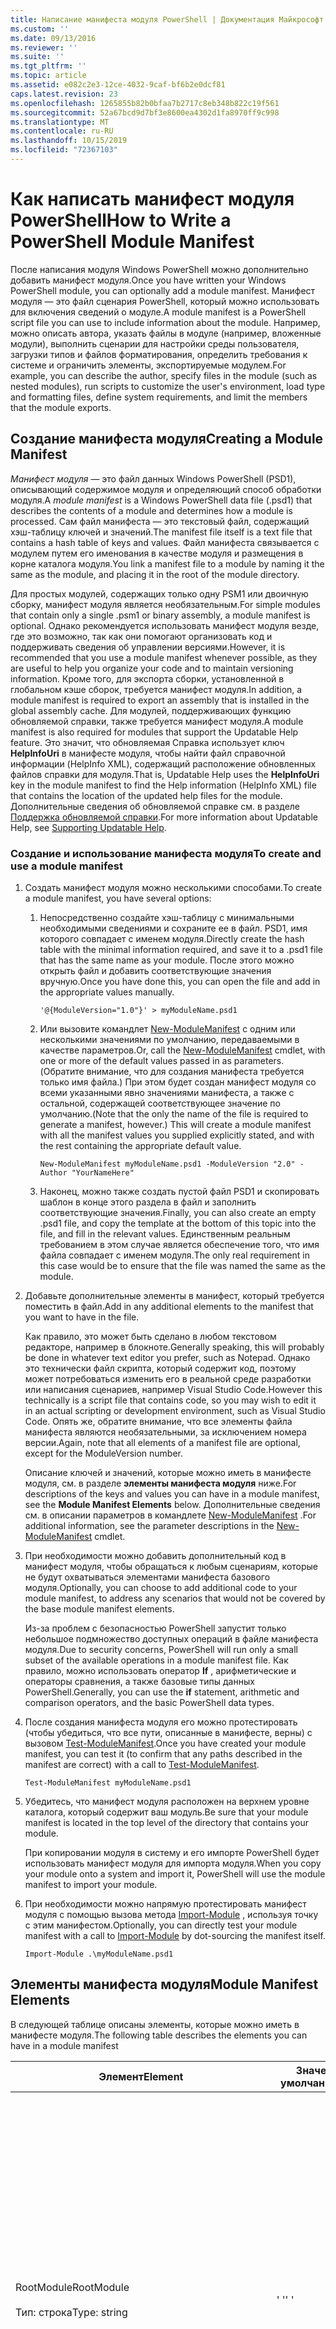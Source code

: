 ```yaml
---
title: Написание манифеста модуля PowerShell | Документация Майкрософт
ms.custom: ''
ms.date: 09/13/2016
ms.reviewer: ''
ms.suite: ''
ms.tgt_pltfrm: ''
ms.topic: article
ms.assetid: e082c2e3-12ce-4032-9caf-bf6b2e0dcf81
caps.latest.revision: 23
ms.openlocfilehash: 1265855b82b0bfaa7b2717c8eb348b822c19f561
ms.sourcegitcommit: 52a67bcd9d7bf3e8600ea4302d1fa8970ff9c998
ms.translationtype: MT
ms.contentlocale: ru-RU
ms.lasthandoff: 10/15/2019
ms.locfileid: "72367103"
---
```

# <a name="how-to-write-a-powershell-module-manifest"></a><span data-ttu-id="78bec-102">Как написать манифест модуля PowerShell</span><span class="sxs-lookup"><span data-stu-id="78bec-102">How to Write a PowerShell Module Manifest</span></span>

<span data-ttu-id="78bec-103">После написания модуля Windows PowerShell можно дополнительно добавить манифест модуля.</span><span class="sxs-lookup"><span data-stu-id="78bec-103">Once you have written your Windows PowerShell module, you can optionally add a module manifest.</span></span> <span data-ttu-id="78bec-104">Манифест модуля — это файл сценария PowerShell, который можно использовать для включения сведений о модуле.</span><span class="sxs-lookup"><span data-stu-id="78bec-104">A module manifest is a PowerShell script file you can use to include information about the module.</span></span> <span data-ttu-id="78bec-105">Например, можно описать автора, указать файлы в модуле (например, вложенные модули), выполнить сценарии для настройки среды пользователя, загрузки типов и файлов форматирования, определить требования к системе и ограничить элементы, экспортируемые модулем.</span><span class="sxs-lookup"><span data-stu-id="78bec-105">For example, you can describe the author, specify files in the module (such as nested modules), run scripts to customize the user's environment, load type and formatting files, define system requirements, and limit the members that the module exports.</span></span>

## <a name="creating-a-module-manifest"></a><span data-ttu-id="78bec-106">Создание манифеста модуля</span><span class="sxs-lookup"><span data-stu-id="78bec-106">Creating a Module Manifest</span></span>

<span data-ttu-id="78bec-107">*Манифест модуля* — это файл данных Windows PowerShell (PSD1), описывающий содержимое модуля и определяющий способ обработки модуля.</span><span class="sxs-lookup"><span data-stu-id="78bec-107">A *module manifest* is a Windows PowerShell data file (.psd1) that describes the contents of a module and determines how a module is processed.</span></span> <span data-ttu-id="78bec-108">Сам файл манифеста — это текстовый файл, содержащий хэш-таблицу ключей и значений.</span><span class="sxs-lookup"><span data-stu-id="78bec-108">The manifest file itself is a text file that contains a hash table of keys and values.</span></span> <span data-ttu-id="78bec-109">Файл манифеста связывается с модулем путем его именования в качестве модуля и размещения в корне каталога модуля.</span><span class="sxs-lookup"><span data-stu-id="78bec-109">You link a manifest file to a module by naming it the same as the module, and placing it in the root of the module directory.</span></span>

<span data-ttu-id="78bec-110">Для простых модулей, содержащих только одну PSM1 или двоичную сборку, манифест модуля является необязательным.</span><span class="sxs-lookup"><span data-stu-id="78bec-110">For simple modules that contain only a single .psm1 or binary assembly, a module manifest is optional.</span></span> <span data-ttu-id="78bec-111">Однако рекомендуется использовать манифест модуля везде, где это возможно, так как они помогают организовать код и поддерживать сведения об управлении версиями.</span><span class="sxs-lookup"><span data-stu-id="78bec-111">However, it is recommended that you use a module manifest whenever possible, as they are useful to help you organize your code and to maintain versioning information.</span></span> <span data-ttu-id="78bec-112">Кроме того, для экспорта сборки, установленной в глобальном кэше сборок, требуется манифест модуля.</span><span class="sxs-lookup"><span data-stu-id="78bec-112">In addition, a module manifest is required to export an assembly that is installed in the global assembly cache.</span></span> <span data-ttu-id="78bec-113">Для модулей, поддерживающих функцию обновляемой справки, также требуется манифест модуля.</span><span class="sxs-lookup"><span data-stu-id="78bec-113">A module manifest is also required for modules that support the Updatable Help feature.</span></span> <span data-ttu-id="78bec-114">Это значит, что обновляемая Справка использует ключ **HelpInfoUri** в манифесте модуля, чтобы найти файл справочной информации (HelpInfo XML), содержащий расположение обновленных файлов справки для модуля.</span><span class="sxs-lookup"><span data-stu-id="78bec-114">That is, Updatable Help uses the **HelpInfoUri** key in the module manifest to find the Help information (HelpInfo XML) file that contains the location of the updated help files for the module.</span></span> <span data-ttu-id="78bec-115">Дополнительные сведения об обновляемой справке см. в разделе [Поддержка обновляемой справки](./supporting-updatable-help.md).</span><span class="sxs-lookup"><span data-stu-id="78bec-115">For more information about Updatable Help, see [Supporting Updatable Help](./supporting-updatable-help.md).</span></span>

### <a name="to-create-and-use-a-module-manifest"></a><span data-ttu-id="78bec-116">Создание и использование манифеста модуля</span><span class="sxs-lookup"><span data-stu-id="78bec-116">To create and use a module manifest</span></span>

1. <span data-ttu-id="78bec-117">Создать манифест модуля можно несколькими способами.</span><span class="sxs-lookup"><span data-stu-id="78bec-117">To create a module manifest, you have several options:</span></span>

   1. <span data-ttu-id="78bec-118">Непосредственно создайте хэш-таблицу с минимальными необходимыми сведениями и сохраните ее в файл. PSD1, имя которого совпадает с именем модуля.</span><span class="sxs-lookup"><span data-stu-id="78bec-118">Directly create the hash table with the minimal information required, and save it to a .psd1 file that has the same name as your module.</span></span> <span data-ttu-id="78bec-119">После этого можно открыть файл и добавить соответствующие значения вручную.</span><span class="sxs-lookup"><span data-stu-id="78bec-119">Once you have done this, you can open the file and add in the appropriate values manually.</span></span>

      `'@{ModuleVersion="1.0"}' > myModuleName.psd1`

   2. <span data-ttu-id="78bec-120">Или вызовите командлет [New-ModuleManifest](/powershell/module/Microsoft.PowerShell.Core/New-ModuleManifest) с одним или несколькими значениями по умолчанию, передаваемыми в качестве параметров.</span><span class="sxs-lookup"><span data-stu-id="78bec-120">Or, call the [New-ModuleManifest](/powershell/module/Microsoft.PowerShell.Core/New-ModuleManifest) cmdlet, with one or more of the default values passed in as parameters.</span></span> <span data-ttu-id="78bec-121">(Обратите внимание, что для создания манифеста требуется только имя файла.) При этом будет создан манифест модуля со всеми указанными явно значениями манифеста, а также с остальной, содержащей соответствующее значение по умолчанию.</span><span class="sxs-lookup"><span data-stu-id="78bec-121">(Note that the only the name of the file is required to generate a manifest, however.) This will create a module manifest with all the manifest values you supplied explicitly stated, and with the rest containing the appropriate default value.</span></span>

      `New-ModuleManifest myModuleName.psd1 -ModuleVersion "2.0" -Author "YourNameHere"`

   3. <span data-ttu-id="78bec-122">Наконец, можно также создать пустой файл PSD1 и скопировать шаблон в конце этого раздела в файл и заполнить соответствующие значения.</span><span class="sxs-lookup"><span data-stu-id="78bec-122">Finally, you can also create an empty .psd1 file, and copy the template at the bottom of this topic into the file, and fill in the relevant values.</span></span> <span data-ttu-id="78bec-123">Единственным реальным требованием в этом случае является обеспечение того, что имя файла совпадает с именем модуля.</span><span class="sxs-lookup"><span data-stu-id="78bec-123">The only real requirement in this case would be to ensure that the file was named the same as the module.</span></span>

2. <span data-ttu-id="78bec-124">Добавьте дополнительные элементы в манифест, который требуется поместить в файл.</span><span class="sxs-lookup"><span data-stu-id="78bec-124">Add in any additional elements to the manifest that you want to have in the file.</span></span>

   <span data-ttu-id="78bec-125">Как правило, это может быть сделано в любом текстовом редакторе, например в блокноте.</span><span class="sxs-lookup"><span data-stu-id="78bec-125">Generally speaking, this will probably be done in whatever text editor you prefer, such as Notepad.</span></span> <span data-ttu-id="78bec-126">Однако это технически файл скрипта, который содержит код, поэтому может потребоваться изменить его в реальной среде разработки или написания сценариев, например Visual Studio Code.</span><span class="sxs-lookup"><span data-stu-id="78bec-126">However this technically is a script file that contains code, so you may wish to edit it in an actual scripting or development environment, such as Visual Studio Code.</span></span> <span data-ttu-id="78bec-127">Опять же, обратите внимание, что все элементы файла манифеста являются необязательными, за исключением номера версии.</span><span class="sxs-lookup"><span data-stu-id="78bec-127">Again, note that all elements of a manifest file are optional, except for the ModuleVersion number.</span></span>

   <span data-ttu-id="78bec-128">Описание ключей и значений, которые можно иметь в манифесте модуля, см. в разделе **элементы манифеста модуля** ниже.</span><span class="sxs-lookup"><span data-stu-id="78bec-128">For descriptions of the keys and values you can have in a module manifest, see the **Module Manifest Elements** below.</span></span> <span data-ttu-id="78bec-129">Дополнительные сведения см. в описании параметров в командлете [New-ModuleManifest](/powershell/module/Microsoft.PowerShell.Core/New-ModuleManifest) .</span><span class="sxs-lookup"><span data-stu-id="78bec-129">For additional information, see the parameter descriptions in the  [New-ModuleManifest](/powershell/module/Microsoft.PowerShell.Core/New-ModuleManifest) cmdlet.</span></span>

3. <span data-ttu-id="78bec-130">При необходимости можно добавить дополнительный код в манифест модуля, чтобы обращаться к любым сценариям, которые не будут охватываться элементами манифеста базового модуля.</span><span class="sxs-lookup"><span data-stu-id="78bec-130">Optionally, you can choose to add additional code to your module manifest, to address any scenarios that would not be covered by the base module manifest elements.</span></span>

   <span data-ttu-id="78bec-131">Из-за проблем с безопасностью PowerShell запустит только небольшое подмножество доступных операций в файле манифеста модуля.</span><span class="sxs-lookup"><span data-stu-id="78bec-131">Due to security concerns, PowerShell will run only a small subset of the available operations in a module manifest file.</span></span> <span data-ttu-id="78bec-132">Как правило, можно использовать оператор **If** , арифметические и операторы сравнения, а также базовые типы данных PowerShell.</span><span class="sxs-lookup"><span data-stu-id="78bec-132">Generally, you can use the **if** statement, arithmetic and comparison operators, and the basic PowerShell data types.</span></span>

4. <span data-ttu-id="78bec-133">После создания манифеста модуля его можно протестировать (чтобы убедиться, что все пути, описанные в манифесте, верны) с вызовом [Test-ModuleManifest](/powershell/module/Microsoft.PowerShell.Core/Test-ModuleManifest).</span><span class="sxs-lookup"><span data-stu-id="78bec-133">Once you have created your module manifest, you can test it (to confirm that any paths described in the manifest are correct) with a call to [Test-ModuleManifest](/powershell/module/Microsoft.PowerShell.Core/Test-ModuleManifest).</span></span>

   `Test-ModuleManifest myModuleName.psd1`

5. <span data-ttu-id="78bec-134">Убедитесь, что манифест модуля расположен на верхнем уровне каталога, который содержит ваш модуль.</span><span class="sxs-lookup"><span data-stu-id="78bec-134">Be sure that your module manifest is located in the top level of the directory that contains your module.</span></span>

   <span data-ttu-id="78bec-135">При копировании модуля в систему и его импорте PowerShell будет использовать манифест модуля для импорта модуля.</span><span class="sxs-lookup"><span data-stu-id="78bec-135">When you copy your module onto a system and import it, PowerShell will use the module manifest to import your module.</span></span>

6. <span data-ttu-id="78bec-136">При необходимости можно напрямую протестировать манифест модуля с помощью вызова метода [Import-Module](/powershell/module/Microsoft.PowerShell.Core/Import-Module) , используя точку с этим манифестом.</span><span class="sxs-lookup"><span data-stu-id="78bec-136">Optionally, you can directly test your module manifest with a call to [Import-Module](/powershell/module/Microsoft.PowerShell.Core/Import-Module) by dot-sourcing the manifest itself.</span></span>

   `Import-Module .\myModuleName.psd1`

## <a name="module-manifest-elements"></a><span data-ttu-id="78bec-137">Элементы манифеста модуля</span><span class="sxs-lookup"><span data-stu-id="78bec-137">Module Manifest Elements</span></span>

<span data-ttu-id="78bec-138">В следующей таблице описаны элементы, которые можно иметь в манифесте модуля.</span><span class="sxs-lookup"><span data-stu-id="78bec-138">The following table describes the elements you can have in a module manifest</span></span>

|<span data-ttu-id="78bec-139">Элемент</span><span class="sxs-lookup"><span data-stu-id="78bec-139">Element</span></span>|<span data-ttu-id="78bec-140">Значение по умолчанию</span><span class="sxs-lookup"><span data-stu-id="78bec-140">Default</span></span>|<span data-ttu-id="78bec-141">Описание</span><span class="sxs-lookup"><span data-stu-id="78bec-141">Description</span></span>|
|-------------|-------------|-----------------|
|<span data-ttu-id="78bec-142">RootModule</span><span class="sxs-lookup"><span data-stu-id="78bec-142">RootModule</span></span><br /><br /> <span data-ttu-id="78bec-143">Тип: строка</span><span class="sxs-lookup"><span data-stu-id="78bec-143">Type: string</span></span>|<span data-ttu-id="78bec-144">' '</span><span class="sxs-lookup"><span data-stu-id="78bec-144">' '</span></span>|<span data-ttu-id="78bec-145">Модуль скрипта или файл двоичного модуля, связанный с этим манифестом.</span><span class="sxs-lookup"><span data-stu-id="78bec-145">Script module or binary module file associated with this manifest.</span></span> <span data-ttu-id="78bec-146">Предыдущие версии PowerShell вызвали этот элемент Модулетопроцесс.</span><span class="sxs-lookup"><span data-stu-id="78bec-146">Previous versions of PowerShell called this element the ModuleToProcess.</span></span><br /><br /> <span data-ttu-id="78bec-147">Возможные типы для корневого модуля могут быть пустыми (что сделает этот модуль **манифеста** ), именем модуля скрипта (. psm1, который делает этот модуль **скрипта** ) или именем двоичного модуля (exe или DLL, который делает этот **двоичный** модуль).</span><span class="sxs-lookup"><span data-stu-id="78bec-147">Possible types for the root module can be empty (which will make this a **Manifest** module), the name of a script module (.psm1, which makes this a **Script** module), or the name of a binary module (.exe or .dll, which makes this a **Binary** module).</span></span> <span data-ttu-id="78bec-148">Размещение имени манифеста модуля (. PSD1) или файла скрипта (. ps1) в этом элементе приведет к ошибке.</span><span class="sxs-lookup"><span data-stu-id="78bec-148">Placing the name of a module manifest (.psd1) or a script file (.ps1) in this element will cause an error to occur.</span></span>|
|<span data-ttu-id="78bec-149">ModuleVersion</span><span class="sxs-lookup"><span data-stu-id="78bec-149">ModuleVersion</span></span><br /><br /> <span data-ttu-id="78bec-150">Тип: строка</span><span class="sxs-lookup"><span data-stu-id="78bec-150">Type: string</span></span>|<span data-ttu-id="78bec-151">1.0</span><span class="sxs-lookup"><span data-stu-id="78bec-151">1.0</span></span>|<span data-ttu-id="78bec-152">Номер версии этого модуля.</span><span class="sxs-lookup"><span data-stu-id="78bec-152">Version number of this module.</span></span> <span data-ttu-id="78bec-153">Строка должна иметь возможность преобразования в [System. Version].</span><span class="sxs-lookup"><span data-stu-id="78bec-153">The string must be able to convert to [System.Version].</span></span> <span data-ttu-id="78bec-154">То есть "#. #. #. #. #".</span><span class="sxs-lookup"><span data-stu-id="78bec-154">That is, '#.#.#.#.#'.</span></span> <span data-ttu-id="78bec-155">`Import-Module` загружает первый найденный модуль на **$psModulePath** , который соответствует имени, и имеет по крайней мере высокое значение в качестве параметра `-MinimumVersion`.</span><span class="sxs-lookup"><span data-stu-id="78bec-155">`Import-Module` will load the first module it finds on the **$psModulePath** that matches the name, and has at least as high a ModuleVersion, as the `-MinimumVersion` parameter.</span></span> <span data-ttu-id="78bec-156">Чтобы импортировать определенную версию, используйте вместо нее параметр @ no__t-0.</span><span class="sxs-lookup"><span data-stu-id="78bec-156">To import a specific version, use the`-RequiredVersion` parameter, instead.</span></span><br /><br /> <span data-ttu-id="78bec-157">Пример: `ModuleVersion = '1.0'`</span><span class="sxs-lookup"><span data-stu-id="78bec-157">Example: `ModuleVersion = '1.0'`</span></span>|
|<span data-ttu-id="78bec-158">Код GUID</span><span class="sxs-lookup"><span data-stu-id="78bec-158">GUID</span></span><br /><br /> <span data-ttu-id="78bec-159">Тип: строка</span><span class="sxs-lookup"><span data-stu-id="78bec-159">Type: string</span></span>|<span data-ttu-id="78bec-160">Автоматически сформированный GUID</span><span class="sxs-lookup"><span data-stu-id="78bec-160">Autogenerated GUID</span></span>|<span data-ttu-id="78bec-161">Идентификатор, используемый для уникальной идентификации этого модуля.</span><span class="sxs-lookup"><span data-stu-id="78bec-161">ID used to uniquely identify this module.</span></span> <span data-ttu-id="78bec-162">Обратите внимание, что в настоящее время импорт модуля по идентификатору GUID невозможен.</span><span class="sxs-lookup"><span data-stu-id="78bec-162">Note that you cannot currently import a module by GUID.</span></span><br /><br /> <span data-ttu-id="78bec-163">Пример: `GUID = 'cfc45206-1e49-459d-a8ad-5b571ef94857'`</span><span class="sxs-lookup"><span data-stu-id="78bec-163">Example: `GUID = 'cfc45206-1e49-459d-a8ad-5b571ef94857'`</span></span>|
|<span data-ttu-id="78bec-164">Дизайнер</span><span class="sxs-lookup"><span data-stu-id="78bec-164">Author</span></span><br /><br /> <span data-ttu-id="78bec-165">Тип: строка</span><span class="sxs-lookup"><span data-stu-id="78bec-165">Type: string</span></span>|<span data-ttu-id="78bec-166">Нет</span><span class="sxs-lookup"><span data-stu-id="78bec-166">None</span></span>|<span data-ttu-id="78bec-167">Автор этого модуля.</span><span class="sxs-lookup"><span data-stu-id="78bec-167">Author of this module.</span></span><br /><br /> <span data-ttu-id="78bec-168">Пример: `Author = 'AuthorNameHere'`</span><span class="sxs-lookup"><span data-stu-id="78bec-168">Example: `Author = 'AuthorNameHere'`</span></span>|
|<span data-ttu-id="78bec-169">CompanyName</span><span class="sxs-lookup"><span data-stu-id="78bec-169">CompanyName</span></span><br /><br /> <span data-ttu-id="78bec-170">Тип: строка</span><span class="sxs-lookup"><span data-stu-id="78bec-170">Type: string</span></span>|<span data-ttu-id="78bec-171">Неизвестно</span><span class="sxs-lookup"><span data-stu-id="78bec-171">Unknown</span></span>|<span data-ttu-id="78bec-172">Компания или поставщик этого модуля.</span><span class="sxs-lookup"><span data-stu-id="78bec-172">Company or vendor of this module.</span></span><br /><br /> <span data-ttu-id="78bec-173">Пример: `CompanyName = 'Fabrikam'`</span><span class="sxs-lookup"><span data-stu-id="78bec-173">Example: `CompanyName = 'Fabrikam'`</span></span>|
|<span data-ttu-id="78bec-174">Авторские права</span><span class="sxs-lookup"><span data-stu-id="78bec-174">Copyright</span></span><br /><br /> <span data-ttu-id="78bec-175">Тип: строка</span><span class="sxs-lookup"><span data-stu-id="78bec-175">Type: string</span></span>|<span data-ttu-id="78bec-176">(c) [Куррентеар] [author].</span><span class="sxs-lookup"><span data-stu-id="78bec-176">(c) [currentYear] [Author].</span></span> <span data-ttu-id="78bec-177">Все права защищены.</span><span class="sxs-lookup"><span data-stu-id="78bec-177">All rights reserved.</span></span>|<span data-ttu-id="78bec-178">Заявление об авторских правах для этого модуля.</span><span class="sxs-lookup"><span data-stu-id="78bec-178">Copyright statement for this module.</span></span><br /><br /> <span data-ttu-id="78bec-179">Пример: `Copyright = '2016 AuthorName. All rights reserved.'`</span><span class="sxs-lookup"><span data-stu-id="78bec-179">Example: `Copyright = '2016 AuthorName. All rights reserved.'`</span></span>|
|<span data-ttu-id="78bec-180">Описание</span><span class="sxs-lookup"><span data-stu-id="78bec-180">Description</span></span><br /><br /> <span data-ttu-id="78bec-181">Тип: строка</span><span class="sxs-lookup"><span data-stu-id="78bec-181">Type: string</span></span>|<span data-ttu-id="78bec-182">' '</span><span class="sxs-lookup"><span data-stu-id="78bec-182">' '</span></span>|<span data-ttu-id="78bec-183">Описание функциональных возможностей, предоставляемых этим модулем.</span><span class="sxs-lookup"><span data-stu-id="78bec-183">Description of the functionality provided by this module.</span></span><br /><br /> <span data-ttu-id="78bec-184">Пример: `Description = 'This is a description of a module.'`</span><span class="sxs-lookup"><span data-stu-id="78bec-184">Example: `Description = 'This is a description of a module.'`</span></span>|
|<span data-ttu-id="78bec-185">PowerShellVersion</span><span class="sxs-lookup"><span data-stu-id="78bec-185">PowerShellVersion</span></span><br /><br /> <span data-ttu-id="78bec-186">Тип: строка</span><span class="sxs-lookup"><span data-stu-id="78bec-186">Type: string</span></span>|<span data-ttu-id="78bec-187">' '</span><span class="sxs-lookup"><span data-stu-id="78bec-187">' '</span></span>|<span data-ttu-id="78bec-188">Минимальная версия подсистемы Windows PowerShell, необходимая для этого модуля.</span><span class="sxs-lookup"><span data-stu-id="78bec-188">Minimum version of the Windows PowerShell engine required by this module.</span></span> <span data-ttu-id="78bec-189">Текущие допустимые значения: 1,0, 2,0, 3,0, 4,0 и 5,0.</span><span class="sxs-lookup"><span data-stu-id="78bec-189">Current valid values are 1.0, 2.0, 3.0, 4.0, and 5.0.</span></span><br /><br /> <span data-ttu-id="78bec-190">Пример: `PowerShellVersion = '5.0'`</span><span class="sxs-lookup"><span data-stu-id="78bec-190">Example: `PowerShellVersion = '5.0'`</span></span>|
|<span data-ttu-id="78bec-191">повершеллхостнаме</span><span class="sxs-lookup"><span data-stu-id="78bec-191">PowerShellHostName</span></span><br /><br /> <span data-ttu-id="78bec-192">Тип: строка</span><span class="sxs-lookup"><span data-stu-id="78bec-192">Type: string</span></span>|<span data-ttu-id="78bec-193">' '</span><span class="sxs-lookup"><span data-stu-id="78bec-193">' '</span></span>|<span data-ttu-id="78bec-194">Указывает имя узла Windows PowerShell, необходимого для модуля.</span><span class="sxs-lookup"><span data-stu-id="78bec-194">Specifies the name of the Windows PowerShell host that is required by the module.</span></span> <span data-ttu-id="78bec-195">Это имя предоставляется Windows PowerShell.</span><span class="sxs-lookup"><span data-stu-id="78bec-195">This name is provided by Windows PowerShell.</span></span> <span data-ttu-id="78bec-196">Чтобы найти имя основной программы, введите в программе: `$host.name`.</span><span class="sxs-lookup"><span data-stu-id="78bec-196">To find the name of a host program, in the program, type: `$host.name` .</span></span><br /><br /> <span data-ttu-id="78bec-197">Пример: `PowerShellHostName = 'Windows PowerShell ISE Host'`</span><span class="sxs-lookup"><span data-stu-id="78bec-197">Example: `PowerShellHostName = 'Windows PowerShell ISE Host'`</span></span>|
|<span data-ttu-id="78bec-198">повершеллхостверсион</span><span class="sxs-lookup"><span data-stu-id="78bec-198">PowerShellHostVersion</span></span><br /><br /> <span data-ttu-id="78bec-199">Тип: строка</span><span class="sxs-lookup"><span data-stu-id="78bec-199">Type: string</span></span>|<span data-ttu-id="78bec-200">' '</span><span class="sxs-lookup"><span data-stu-id="78bec-200">' '</span></span>|<span data-ttu-id="78bec-201">Минимальная версия узла Windows PowerShell, необходимая для этого модуля.</span><span class="sxs-lookup"><span data-stu-id="78bec-201">Minimum version of the Windows PowerShell host required by this module.</span></span><br /><br /> <span data-ttu-id="78bec-202">Пример: `PowerShellHostVersion = '2.0'`</span><span class="sxs-lookup"><span data-stu-id="78bec-202">Example: `PowerShellHostVersion = '2.0'`</span></span>|
|<span data-ttu-id="78bec-203">дотнетфрамеворкверсион</span><span class="sxs-lookup"><span data-stu-id="78bec-203">DotNetFrameworkVersion</span></span><br /><br /> <span data-ttu-id="78bec-204">Тип: строка</span><span class="sxs-lookup"><span data-stu-id="78bec-204">Type: string</span></span>|<span data-ttu-id="78bec-205">' '</span><span class="sxs-lookup"><span data-stu-id="78bec-205">' '</span></span>|<span data-ttu-id="78bec-206">Минимальная версия платформы Microsoft .NET, необходимая для этого модуля.</span><span class="sxs-lookup"><span data-stu-id="78bec-206">Minimum version of Microsoft .NET Framework required by this module.</span></span><br /><br /> <span data-ttu-id="78bec-207">Пример: `DotNetFrameworkVersion = '3.5'`</span><span class="sxs-lookup"><span data-stu-id="78bec-207">Example: `DotNetFrameworkVersion = '3.5'`</span></span>|
|<span data-ttu-id="78bec-208">CLRVersion</span><span class="sxs-lookup"><span data-stu-id="78bec-208">CLRVersion</span></span><br /><br /> <span data-ttu-id="78bec-209">Тип: строка</span><span class="sxs-lookup"><span data-stu-id="78bec-209">Type: string</span></span>|<span data-ttu-id="78bec-210">' '</span><span class="sxs-lookup"><span data-stu-id="78bec-210">' '</span></span>|<span data-ttu-id="78bec-211">Минимальная версия среды CLR, необходимая для этого модуля.</span><span class="sxs-lookup"><span data-stu-id="78bec-211">Minimum version of the common language runtime (CLR) required by this module.</span></span><br /><br /> <span data-ttu-id="78bec-212">Пример: `CLRVersion = '3.5'`</span><span class="sxs-lookup"><span data-stu-id="78bec-212">Example: `CLRVersion = '3.5'`</span></span>|
|<span data-ttu-id="78bec-213">ProcessorArchitecture</span><span class="sxs-lookup"><span data-stu-id="78bec-213">ProcessorArchitecture</span></span><br /><br /> <span data-ttu-id="78bec-214">Тип: строка</span><span class="sxs-lookup"><span data-stu-id="78bec-214">Type: string</span></span>|<span data-ttu-id="78bec-215">' '</span><span class="sxs-lookup"><span data-stu-id="78bec-215">' '</span></span>|<span data-ttu-id="78bec-216">Архитектура процессора (отсутствует, x86, AMD64), необходимая для этого модуля.</span><span class="sxs-lookup"><span data-stu-id="78bec-216">Processor architecture (None, X86, Amd64) required by this module.</span></span> <span data-ttu-id="78bec-217">Допустимые значения: x86, AMD64, IA64 и None (неизвестен или не задан).</span><span class="sxs-lookup"><span data-stu-id="78bec-217">Valid values are x86, AMD64, IA64, and None (unknown or unspecified).</span></span><br /><br /> <span data-ttu-id="78bec-218">Пример: `ProcessorArchitecture = 'x86'`</span><span class="sxs-lookup"><span data-stu-id="78bec-218">Example: `ProcessorArchitecture = 'x86'`</span></span>|
|<span data-ttu-id="78bec-219">RequiredModules</span><span class="sxs-lookup"><span data-stu-id="78bec-219">RequiredModules</span></span><br /><br /> <span data-ttu-id="78bec-220">Тип: [строка []]</span><span class="sxs-lookup"><span data-stu-id="78bec-220">Type: [string[]]</span></span>|<span data-ttu-id="78bec-221">@()</span><span class="sxs-lookup"><span data-stu-id="78bec-221">@()</span></span>|<span data-ttu-id="78bec-222">Модули, которые необходимо импортировать в глобальную среду перед импортом этого модуля.</span><span class="sxs-lookup"><span data-stu-id="78bec-222">Modules that must be imported into the global environment prior to importing this module.</span></span> <span data-ttu-id="78bec-223">При этом будут загружены все перечисленные модули, если они еще не загружены.</span><span class="sxs-lookup"><span data-stu-id="78bec-223">This will load any modules listed unless they have already been loaded.</span></span> <span data-ttu-id="78bec-224">(Например, некоторые модули уже могут быть загружены с помощью другого модуля.)</span><span class="sxs-lookup"><span data-stu-id="78bec-224">(For example, some modules may already be loaded by a different module.).</span></span> <span data-ttu-id="78bec-225">Можно также указать конкретную версию для загрузки с помощью `RequiredVersion`, а не `ModuleVersion`.</span><span class="sxs-lookup"><span data-stu-id="78bec-225">It is also possible to specify a specific version to load using `RequiredVersion` rather than `ModuleVersion`.</span></span> <span data-ttu-id="78bec-226">При использовании `ModuleVersion` будет загружена последняя версия, доступная по меньшей мере с указанной версией.</span><span class="sxs-lookup"><span data-stu-id="78bec-226">When using `ModuleVersion` it will load the newest version available with a minimum of the version specified.</span></span><br /><br /> <span data-ttu-id="78bec-227">Пример: `RequiredModules = @(@{ModuleName="myDependentModule"; ModuleVersion="2.0"; Guid="cfc45206-1e49-459d-a8ad-5b571ef94857"})`</span><span class="sxs-lookup"><span data-stu-id="78bec-227">Example: `RequiredModules = @(@{ModuleName="myDependentModule"; ModuleVersion="2.0"; Guid="cfc45206-1e49-459d-a8ad-5b571ef94857"})`</span></span><br /><br /> <span data-ttu-id="78bec-228">Пример: `RequiredModules = @(@{ModuleName="myDependentModule"; RequiredVersion="1.5"; Guid="cfc45206-1e49-459d-a8ad-5b571ef94857"})`</span><span class="sxs-lookup"><span data-stu-id="78bec-228">Example: `RequiredModules = @(@{ModuleName="myDependentModule"; RequiredVersion="1.5"; Guid="cfc45206-1e49-459d-a8ad-5b571ef94857"})`</span></span>|
|<span data-ttu-id="78bec-229">рекуиредассемблиес</span><span class="sxs-lookup"><span data-stu-id="78bec-229">RequiredAssemblies</span></span><br /><br /> <span data-ttu-id="78bec-230">Тип: [строка []]</span><span class="sxs-lookup"><span data-stu-id="78bec-230">Type: [string[]]</span></span>|<span data-ttu-id="78bec-231">@()</span><span class="sxs-lookup"><span data-stu-id="78bec-231">@()</span></span>|<span data-ttu-id="78bec-232">Сборки, которые должны быть загружены перед импортом этого модуля.</span><span class="sxs-lookup"><span data-stu-id="78bec-232">Assemblies that must be loaded prior to importing this module.</span></span><br /><br /> <span data-ttu-id="78bec-233">Обратите внимание, что, в отличие от RequiredModules, PowerShell загрузит Рекуиредассемблиес, если они еще не загружены.</span><span class="sxs-lookup"><span data-stu-id="78bec-233">Note that unlike RequiredModules, PowerShell will load the RequiredAssemblies if they are not already loaded.</span></span>|
|<span data-ttu-id="78bec-234">скриптстопроцесс</span><span class="sxs-lookup"><span data-stu-id="78bec-234">ScriptsToProcess</span></span><br /><br /> <span data-ttu-id="78bec-235">Тип: [строка []]</span><span class="sxs-lookup"><span data-stu-id="78bec-235">Type: [string[]]</span></span>|<span data-ttu-id="78bec-236">@()</span><span class="sxs-lookup"><span data-stu-id="78bec-236">@()</span></span>|<span data-ttu-id="78bec-237">Файлы скриптов (PS1), которые выполняются в состоянии сеанса вызывающего объекта при импорте модуля.</span><span class="sxs-lookup"><span data-stu-id="78bec-237">Script (.ps1) files that are run in the caller's session state when the module is imported.</span></span> <span data-ttu-id="78bec-238">Это может быть глобальное состояние сеанса или, для вложенных модулей, состояние сеанса другого модуля.</span><span class="sxs-lookup"><span data-stu-id="78bec-238">This could be the global session state or, for nested modules, the session state of another module.</span></span> <span data-ttu-id="78bec-239">Эти скрипты можно использовать для подготовки среды так же, как и сценария входа в систему.</span><span class="sxs-lookup"><span data-stu-id="78bec-239">You can use these scripts to prepare an environment just as you might use a login script.</span></span><br /><br /> <span data-ttu-id="78bec-240">Эти скрипты выполняются до загрузки всех модулей, перечисленных в манифесте.</span><span class="sxs-lookup"><span data-stu-id="78bec-240">These scripts are run before any of the modules listed in the manifest are loaded.</span></span>|
|<span data-ttu-id="78bec-241">типестопроцесс</span><span class="sxs-lookup"><span data-stu-id="78bec-241">TypesToProcess</span></span><br /><br /> <span data-ttu-id="78bec-242">Тип: [строка []]</span><span class="sxs-lookup"><span data-stu-id="78bec-242">Type: [string[]]</span></span>|<span data-ttu-id="78bec-243">@()</span><span class="sxs-lookup"><span data-stu-id="78bec-243">@()</span></span>|<span data-ttu-id="78bec-244">Файлы типов (. ps1xml), которые будут загружены при импорте этого модуля.</span><span class="sxs-lookup"><span data-stu-id="78bec-244">Type files (.ps1xml) to be loaded when importing this module.</span></span>|
|<span data-ttu-id="78bec-245">форматстопроцесс</span><span class="sxs-lookup"><span data-stu-id="78bec-245">FormatsToProcess</span></span><br /><br /> <span data-ttu-id="78bec-246">Тип: [строка []]</span><span class="sxs-lookup"><span data-stu-id="78bec-246">Type: [string[]]</span></span>|<span data-ttu-id="78bec-247">@()</span><span class="sxs-lookup"><span data-stu-id="78bec-247">@()</span></span>|<span data-ttu-id="78bec-248">Файлы форматирования (. ps1xml), которые будут загружены при импорте этого модуля.</span><span class="sxs-lookup"><span data-stu-id="78bec-248">Format files (.ps1xml) to be loaded when importing this module.</span></span>|
|<span data-ttu-id="78bec-249">NestedModules</span><span class="sxs-lookup"><span data-stu-id="78bec-249">NestedModules</span></span><br /><br /> <span data-ttu-id="78bec-250">Тип: [строка []]</span><span class="sxs-lookup"><span data-stu-id="78bec-250">Type: [string[]]</span></span>|<span data-ttu-id="78bec-251">@()</span><span class="sxs-lookup"><span data-stu-id="78bec-251">@()</span></span>|<span data-ttu-id="78bec-252">Модули для импорта как вложенные модули модуля, указанного в RootModule/Модулетопроцесс.</span><span class="sxs-lookup"><span data-stu-id="78bec-252">Modules to import as nested modules of the module specified in RootModule/ModuleToProcess.</span></span><br /><br /> <span data-ttu-id="78bec-253">Добавление имени модуля в этот элемент аналогично вызову `Import-Module` в коде скрипта или сборки.</span><span class="sxs-lookup"><span data-stu-id="78bec-253">Adding a module name to this element is similar to calling `Import-Module` from within your script or assembly code.</span></span> <span data-ttu-id="78bec-254">Основное отличие состоит в том, что проще увидеть, что именно вы загружаете в файле манифеста.</span><span class="sxs-lookup"><span data-stu-id="78bec-254">The main difference is that it's easier to see what you are loading here in the manifest file.</span></span> <span data-ttu-id="78bec-255">Кроме того, если не удается загрузить модуль здесь, вы еще не загрузили фактический модуль.</span><span class="sxs-lookup"><span data-stu-id="78bec-255">Also, if a module fails to load here, you will not yet have loaded your actual module.</span></span><br /><br /> <span data-ttu-id="78bec-256">Помимо других модулей, здесь также можно загрузить файлы скриптов (PS1).</span><span class="sxs-lookup"><span data-stu-id="78bec-256">In addition to other modules, you may also load script (.ps1) files here.</span></span> <span data-ttu-id="78bec-257">Эти файлы будут выполняться в контексте корневого модуля.</span><span class="sxs-lookup"><span data-stu-id="78bec-257">These files will execute in the context of the root module.</span></span> <span data-ttu-id="78bec-258">(Это эквивалентно тому, что в корневом модуле можно получить доступ к сценарию с точкой.)</span><span class="sxs-lookup"><span data-stu-id="78bec-258">(This is equivalent to dot sourcing the script in your root module.)</span></span>|
|<span data-ttu-id="78bec-259">FunctionsToExport</span><span class="sxs-lookup"><span data-stu-id="78bec-259">FunctionsToExport</span></span><br /><br /> <span data-ttu-id="78bec-260">Тип: [строка []]</span><span class="sxs-lookup"><span data-stu-id="78bec-260">Type: [string[]]</span></span>|<span data-ttu-id="78bec-261">@()</span><span class="sxs-lookup"><span data-stu-id="78bec-261">@()</span></span>|<span data-ttu-id="78bec-262">Указывает функции, которые экспортирует модуль (символы-шаблоны разрешены, но не рекомендуются) в состояние сеанса вызывающего объекта.</span><span class="sxs-lookup"><span data-stu-id="78bec-262">Specifies the functions that the module exports (wildcard characters are permitted but discouraged) to the caller's session state.</span></span> <span data-ttu-id="78bec-263">По умолчанию никакие функции не экспортируются.</span><span class="sxs-lookup"><span data-stu-id="78bec-263">By default, no functions are exported.</span></span> <span data-ttu-id="78bec-264">Этот ключ можно использовать для перечисления функций, экспортируемых модулем.</span><span class="sxs-lookup"><span data-stu-id="78bec-264">You can use this key to list the functions that are exported by the module.</span></span><br /><br /> <span data-ttu-id="78bec-265">Состояние сеанса вызывающего объекта может быть глобальным состоянием сеанса или, для вложенных модулей, состояние сеанса другого модуля.</span><span class="sxs-lookup"><span data-stu-id="78bec-265">The caller's session state can be the global session state or, for nested modules, the session state of another module.</span></span> <span data-ttu-id="78bec-266">При создании цепочки вложенных модулей все функции, экспортированные вложенным модулем, будут экспортированы в глобальное состояние сеанса, если только модуль в цепочке не будет ограничивать функцию с помощью ключа FunctionsToExport.</span><span class="sxs-lookup"><span data-stu-id="78bec-266">When chaining nested modules, all functions that are exported by a nested module will be exported to the global session state unless a module in the chain restricts the function by using the FunctionsToExport key.</span></span><br /><br /> <span data-ttu-id="78bec-267">Если манифест также экспортирует псевдонимы для функций, этот ключ может удалить функции, псевдонимы которых перечислены в ключе Алиасестоекспорт, но этот ключ не может добавлять в список псевдонимы функций.</span><span class="sxs-lookup"><span data-stu-id="78bec-267">If the manifest also exports aliases for the functions, this key can remove functions whose aliases are listed in the AliasesToExport key, but this key cannot add function aliases to the list.</span></span>|
|<span data-ttu-id="78bec-268">CmdletsToExport</span><span class="sxs-lookup"><span data-stu-id="78bec-268">CmdletsToExport</span></span><br /><br /> <span data-ttu-id="78bec-269">Тип: [строка []]</span><span class="sxs-lookup"><span data-stu-id="78bec-269">Type: [string[]]</span></span>|<span data-ttu-id="78bec-270">@()</span><span class="sxs-lookup"><span data-stu-id="78bec-270">@()</span></span>|<span data-ttu-id="78bec-271">Задает командлеты, экспортируемые модулем (символы-шаблоны разрешены, но не рекомендуются).</span><span class="sxs-lookup"><span data-stu-id="78bec-271">Specifies the cmdlets that the module exports (wildcard characters are permitted but discouraged).</span></span> <span data-ttu-id="78bec-272">По умолчанию командлеты не экспортируются.</span><span class="sxs-lookup"><span data-stu-id="78bec-272">By default, no cmdlets are exported.</span></span> <span data-ttu-id="78bec-273">Этот ключ можно использовать для перечисления командлетов, экспортируемых модулем.</span><span class="sxs-lookup"><span data-stu-id="78bec-273">You can use this key to list the cmdlets that are exported by the module.</span></span><br /><br /> <span data-ttu-id="78bec-274">Состояние сеанса вызывающего объекта может быть глобальным состоянием сеанса или, для вложенных модулей, состояние сеанса другого модуля.</span><span class="sxs-lookup"><span data-stu-id="78bec-274">The caller's session state can be the global session state or, for nested modules, the session state of another module.</span></span> <span data-ttu-id="78bec-275">При цепочке вложенных модулей все командлеты, экспортированные вложенным модулем, будут в конечном итоге экспортироваться в глобальное состояние сеанса, если только модуль в цепочке не будет ограничивать командлет с помощью ключа CmdletsToExport.</span><span class="sxs-lookup"><span data-stu-id="78bec-275">When you are chaining nested modules, all cmdlets that are exported by a nested module will be ultimately exported to the global session state unless a module in the chain restricts the cmdlet by using the CmdletsToExport key.</span></span><br /><br /> <span data-ttu-id="78bec-276">Если манифест также экспортирует псевдонимы для командлетов, этот ключ может удалить командлеты, псевдонимы которых перечислены в ключе Алиасестоекспорт, но этот ключ не может добавлять в список псевдонимы командлетов.</span><span class="sxs-lookup"><span data-stu-id="78bec-276">If the manifest also exports aliases for the cmdlets, this key can remove cmdlets whose aliases are listed in the AliasesToExport key, but this key cannot add cmdlet aliases to the list.</span></span>|
|<span data-ttu-id="78bec-277">вариаблестоекспорт</span><span class="sxs-lookup"><span data-stu-id="78bec-277">VariablesToExport</span></span><br /><br /> <span data-ttu-id="78bec-278">Тип: строка</span><span class="sxs-lookup"><span data-stu-id="78bec-278">Type: string</span></span>|<span data-ttu-id="78bec-279">'\*'</span><span class="sxs-lookup"><span data-stu-id="78bec-279">'\*'</span></span>|<span data-ttu-id="78bec-280">Указывает переменные, которые экспортирует модуль (символы-шаблоны разрешены) в состояние сеанса вызывающего объекта.</span><span class="sxs-lookup"><span data-stu-id="78bec-280">Specifies the variables that the module exports (wildcard characters are permitted) to the caller's session state.</span></span> <span data-ttu-id="78bec-281">По умолчанию экспортируются все переменные.</span><span class="sxs-lookup"><span data-stu-id="78bec-281">By default, all variables are exported.</span></span> <span data-ttu-id="78bec-282">Этот ключ можно использовать для ограничения переменных, экспортируемых модулем.</span><span class="sxs-lookup"><span data-stu-id="78bec-282">You can use this key to restrict the variables that are exported by the module.</span></span><br /><br /> <span data-ttu-id="78bec-283">Состояние сеанса вызывающего объекта может быть глобальным состоянием сеанса или, для вложенных модулей, состояние сеанса другого модуля.</span><span class="sxs-lookup"><span data-stu-id="78bec-283">The caller's session state can be the global session state or, for nested modules, the session state of another module.</span></span> <span data-ttu-id="78bec-284">При цепочке вложенных модулей все переменные, экспортированные вложенным модулем, будут экспортированы в глобальное состояние сеанса, если только модуль в цепочке не будет ограничивать переменную с помощью ключа Вариаблестоекспорт.</span><span class="sxs-lookup"><span data-stu-id="78bec-284">When you are chaining nested modules, all variables that are exported by a nested module will be exported to the global session state unless a module in the chain restricts the variable by using the VariablesToExport key.</span></span><br /><br /> <span data-ttu-id="78bec-285">Если манифест также экспортирует псевдонимы для переменных, этот ключ может удалить переменные, псевдонимы которых перечислены в ключе Алиасестоекспорт, но этот ключ не может добавлять в список псевдонимы переменных.</span><span class="sxs-lookup"><span data-stu-id="78bec-285">If the manifest also exports aliases for the variables, this key can remove variables whose aliases are listed in the AliasesToExport key, but this key cannot add variable aliases to the list.</span></span>|
|<span data-ttu-id="78bec-286">алиасестоекспорт</span><span class="sxs-lookup"><span data-stu-id="78bec-286">AliasesToExport</span></span><br /><br /> <span data-ttu-id="78bec-287">Тип: [строка []]</span><span class="sxs-lookup"><span data-stu-id="78bec-287">Type: [string[]]</span></span>|<span data-ttu-id="78bec-288">@()</span><span class="sxs-lookup"><span data-stu-id="78bec-288">@()</span></span>|<span data-ttu-id="78bec-289">Задает псевдонимы, экспортируемые модулем (символы-шаблоны разрешены, но не рекомендуются) в состояние сеанса вызывающего объекта.</span><span class="sxs-lookup"><span data-stu-id="78bec-289">Specifies the aliases that the module exports (wildcard characters are permitted but discouraged) to the caller's session state.</span></span> <span data-ttu-id="78bec-290">По умолчанию никакие псевдонимы не экспортируются.</span><span class="sxs-lookup"><span data-stu-id="78bec-290">By default, no aliases are exported.</span></span> <span data-ttu-id="78bec-291">Этот ключ можно использовать для перечисления псевдонимов, экспортируемых модулем.</span><span class="sxs-lookup"><span data-stu-id="78bec-291">You can use this key to list the aliases that are exported by the module.</span></span><br /><br /> <span data-ttu-id="78bec-292">Состояние сеанса вызывающего объекта может быть глобальным состоянием сеанса или, для вложенных модулей, состояние сеанса другого модуля.</span><span class="sxs-lookup"><span data-stu-id="78bec-292">The caller's session state can be the global session state or, for nested modules, the session state of another module.</span></span> <span data-ttu-id="78bec-293">При создании цепочки вложенных модулей все псевдонимы, экспортированные вложенным модулем, будут в конечном итоге экспортироваться в глобальное состояние сеанса, если только модуль в цепочке не будет ограничивать псевдоним с помощью ключа Алиасестоекспорт.</span><span class="sxs-lookup"><span data-stu-id="78bec-293">When you are chaining nested modules, all aliases that are exported by a nested module will be ultimately exported to the global session state unless a module in the chain restricts the alias by using the AliasesToExport key.</span></span>|
|<span data-ttu-id="78bec-294">модулелист</span><span class="sxs-lookup"><span data-stu-id="78bec-294">ModuleList</span></span><br /><br /> <span data-ttu-id="78bec-295">Тип: [строка []]</span><span class="sxs-lookup"><span data-stu-id="78bec-295">Type: [string[]]</span></span>|<span data-ttu-id="78bec-296">@()</span><span class="sxs-lookup"><span data-stu-id="78bec-296">@()</span></span>|<span data-ttu-id="78bec-297">Указывает все модули, Упакованные в этот модуль.</span><span class="sxs-lookup"><span data-stu-id="78bec-297">Specifies all the modules that are packaged with this module.</span></span> <span data-ttu-id="78bec-298">Эти модули можно вводить по имени (строки с разделителями-запятыми) или в виде хэш-таблицы с ключами ModuleName и GUID.</span><span class="sxs-lookup"><span data-stu-id="78bec-298">These modules can be entered by name (a comma-separated string) or as a hash table with ModuleName and GUID keys.</span></span> <span data-ttu-id="78bec-299">Хэш-таблица может также иметь необязательный ключ «ключом».</span><span class="sxs-lookup"><span data-stu-id="78bec-299">The hash table can also have an optional ModuleVersion key.</span></span> <span data-ttu-id="78bec-300">Ключ Модулелист предназначен для выполнения функций инвентаризации модуля.</span><span class="sxs-lookup"><span data-stu-id="78bec-300">The ModuleList key is designed to act as a module inventory.</span></span> <span data-ttu-id="78bec-301">Эти модули не обрабатываются автоматически.</span><span class="sxs-lookup"><span data-stu-id="78bec-301">These modules are not automatically processed.</span></span>|
|<span data-ttu-id="78bec-302">FileList</span><span class="sxs-lookup"><span data-stu-id="78bec-302">FileList</span></span><br /><br /> <span data-ttu-id="78bec-303">Тип: [строка []]</span><span class="sxs-lookup"><span data-stu-id="78bec-303">Type: [string[]]</span></span>|<span data-ttu-id="78bec-304">@()</span><span class="sxs-lookup"><span data-stu-id="78bec-304">@()</span></span>|<span data-ttu-id="78bec-305">Список всех файлов, упакованных с помощью этого модуля.</span><span class="sxs-lookup"><span data-stu-id="78bec-305">List of all files packaged with this module.</span></span> <span data-ttu-id="78bec-306">Как и в случае с Модулелист, FileList должен помочь вам в качестве списка инвентаризации и не обрабатывался иным образом.</span><span class="sxs-lookup"><span data-stu-id="78bec-306">As with ModuleList, FileList is to assist you as an inventory list, and is not otherwise processed.</span></span>|
|<span data-ttu-id="78bec-307">PrivateData</span><span class="sxs-lookup"><span data-stu-id="78bec-307">PrivateData</span></span><br /><br /> <span data-ttu-id="78bec-308">Тип: [объект]</span><span class="sxs-lookup"><span data-stu-id="78bec-308">Type: [object]</span></span>|<span data-ttu-id="78bec-309">@{...}</span><span class="sxs-lookup"><span data-stu-id="78bec-309">@{...}</span></span>|<span data-ttu-id="78bec-310">Указывает все закрытые данные, которые необходимо передать в корневой модуль, заданный ключом RootModule/Модулетопроцесс.</span><span class="sxs-lookup"><span data-stu-id="78bec-310">Specifies any private data that needs to be passed to the root module specified by the RootModule/ModuleToProcess key.</span></span>|
|<span data-ttu-id="78bec-311">HelpInfoURI</span><span class="sxs-lookup"><span data-stu-id="78bec-311">HelpInfoURI</span></span><br /><br /> <span data-ttu-id="78bec-312">Тип: строка</span><span class="sxs-lookup"><span data-stu-id="78bec-312">Type: string</span></span>|<span data-ttu-id="78bec-313">' '</span><span class="sxs-lookup"><span data-stu-id="78bec-313">' '</span></span>|<span data-ttu-id="78bec-314">Универсальный код ресурса (URI) HelpInfo этого модуля.</span><span class="sxs-lookup"><span data-stu-id="78bec-314">HelpInfo URI of this module.</span></span>|
|<span data-ttu-id="78bec-315">DefaultCommandPrefix</span><span class="sxs-lookup"><span data-stu-id="78bec-315">DefaultCommandPrefix</span></span><br /><br /> <span data-ttu-id="78bec-316">Тип: строка</span><span class="sxs-lookup"><span data-stu-id="78bec-316">Type: string</span></span>|<span data-ttu-id="78bec-317">' '</span><span class="sxs-lookup"><span data-stu-id="78bec-317">' '</span></span>|<span data-ttu-id="78bec-318">Префикс по умолчанию для команд, экспортированных из этого модуля.</span><span class="sxs-lookup"><span data-stu-id="78bec-318">Default prefix for commands exported from this module.</span></span> <span data-ttu-id="78bec-319">Переопределите префикс по умолчанию, используя `Import-Module`-prefix.</span><span class="sxs-lookup"><span data-stu-id="78bec-319">Override the default prefix using `Import-Module` -Prefix.</span></span>|

## <a name="sample-module-manifest"></a><span data-ttu-id="78bec-320">Пример манифеста модуля</span><span class="sxs-lookup"><span data-stu-id="78bec-320">Sample Module Manifest</span></span>

<span data-ttu-id="78bec-321">В следующем примере манифеста модуля показаны ключи и значения по умолчанию в манифесте модуля.</span><span class="sxs-lookup"><span data-stu-id="78bec-321">The following sample module manifest shows the keys and default values in a module manifest.</span></span> <span data-ttu-id="78bec-322">Этот пример был создан с помощью командлета `New-ModuleManifest` в Windows PowerShell 3,0.</span><span class="sxs-lookup"><span data-stu-id="78bec-322">This example was created by using the `New-ModuleManifest` cmdlet in Windows PowerShell 3.0.</span></span> <span data-ttu-id="78bec-323">При создании нескольких модулей с помощью этого командлета можно создать шаблон манифеста, который затем можно изменить для разных модулей.</span><span class="sxs-lookup"><span data-stu-id="78bec-323">When creating multiple modules, you can use this cmdlet to create a manifest template that can then be modified for different modules.</span></span>

```powershell
#
# Module manifest for module 'myManifest'
#
# Generated by: User01
#
# Generated on: 2019-10-09
#

@{

# Script module or binary module file associated with this manifest.
# RootModule = ''

# Version number of this module.
ModuleVersion = '1.0'

# Supported PSEditions
# CompatiblePSEditions = @()

# ID used to uniquely identify this module
GUID = 'b888e5a2-8578-4c0b-938d-0cd9b5b836ba'

# Author of this module
Author = 'User01'

# Company or vendor of this module
CompanyName = 'Unknown'

# Copyright statement for this module
Copyright = '(c) 2019 User01. All rights reserved.'

# Description of the functionality provided by this module
# Description = ''

# Minimum version of the Windows PowerShell engine required by this module
# PowerShellVersion = ''

# Name of the Windows PowerShell host required by this module
# PowerShellHostName = ''

# Minimum version of the Windows PowerShell host required by this module
# PowerShellHostVersion = ''

# Minimum version of Microsoft .NET Framework required by this module. This prerequisite is valid for the PowerShell Desktop edition only.
# DotNetFrameworkVersion = ''

# Minimum version of the common language runtime (CLR) required by this module. This prerequisite is valid for the PowerShell Desktop edition only.
# CLRVersion = ''

# Processor architecture (None, X86, Amd64) required by this module
# ProcessorArchitecture = ''

# Modules that must be imported into the global environment prior to importing this module
# RequiredModules = @()

# Assemblies that must be loaded prior to importing this module
# RequiredAssemblies = @()

# Script files (.ps1) that are run in the caller's environment prior to importing this module.
# ScriptsToProcess = @()

# Type files (.ps1xml) to be loaded when importing this module
# TypesToProcess = @()

# Format files (.ps1xml) to be loaded when importing this module
# FormatsToProcess = @()

# Modules to import as nested modules of the module specified in RootModule/ModuleToProcess
# NestedModules = @()

# Functions to export from this module, for best performance, do not use wildcards and do not delete the entry, use an empty array if there are no functions to export.
FunctionsToExport = @()

# Cmdlets to export from this module, for best performance, do not use wildcards and do not delete the entry, use an empty array if there are no cmdlets to export.
CmdletsToExport = @()

# Variables to export from this module
VariablesToExport = '*'

# Aliases to export from this module, for best performance, do not use wildcards and do not delete the entry, use an empty array if there are no aliases to export.
AliasesToExport = @()

# DSC resources to export from this module
# DscResourcesToExport = @()

# List of all modules packaged with this module
# ModuleList = @()

# List of all files packaged with this module
# FileList = @()

# Private data to pass to the module specified in RootModule/ModuleToProcess. This may also contain a PSData hashtable with additional module metadata used by PowerShell.
PrivateData = @{

    PSData = @{

        # Tags applied to this module. These help with module discovery in online galleries.
        # Tags = @()

        # A URL to the license for this module.
        # LicenseUri = ''

        # A URL to the main website for this project.
        # ProjectUri = ''

        # A URL to an icon representing this module.
        # IconUri = ''

        # ReleaseNotes of this module
        # ReleaseNotes = ''

    } # End of PSData hashtable

} # End of PrivateData hashtable

# HelpInfo URI of this module
# HelpInfoURI = ''

# Default prefix for commands exported from this module. Override the default prefix using Import-Module -Prefix.
# DefaultCommandPrefix = ''

}

```

## <a name="see-also"></a><span data-ttu-id="78bec-324">См. также:</span><span class="sxs-lookup"><span data-stu-id="78bec-324">See Also</span></span>

[<span data-ttu-id="78bec-325">Написание модуля Windows PowerShell</span><span class="sxs-lookup"><span data-stu-id="78bec-325">Writing a Windows PowerShell Module</span></span>](./writing-a-windows-powershell-module.md)
